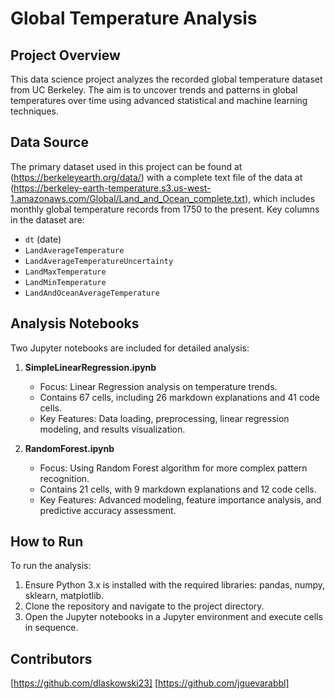 # Global Temperature Analysis

## Project Overview
This data science project analyzes the recorded global temperature dataset from UC Berkeley. The aim is to uncover trends and patterns in global temperatures over time using advanced statistical and machine learning techniques.

## Data Source
The primary dataset used in this project can be found at (https://berkeleyearth.org/data/) with a complete text file of the data at (https://berkeley-earth-temperature.s3.us-west-1.amazonaws.com/Global/Land_and_Ocean_complete.txt), which includes monthly global temperature records from 1750 to the present. Key columns in the dataset are:

- `dt` (date)
- `LandAverageTemperature`
- `LandAverageTemperatureUncertainty`
- `LandMaxTemperature`
- `LandMinTemperature`
- `LandAndOceanAverageTemperature`

## Analysis Notebooks
Two Jupyter notebooks are included for detailed analysis:

1. **SimpleLinearRegression.ipynb**
   - Focus: Linear Regression analysis on temperature trends.
   - Contains 67 cells, including 26 markdown explanations and 41 code cells.
   - Key Features: Data loading, preprocessing, linear regression modeling, and results visualization.

2. **RandomForest.ipynb**
   - Focus: Using Random Forest algorithm for more complex pattern recognition.
   - Contains 21 cells, with 9 markdown explanations and 12 code cells.
   - Key Features: Advanced modeling, feature importance analysis, and predictive accuracy assessment.

## How to Run
To run the analysis:
1. Ensure Python 3.x is installed with the required libraries: pandas, numpy, sklearn, matplotlib.
2. Clone the repository and navigate to the project directory.
3. Open the Jupyter notebooks in a Jupyter environment and execute cells in sequence.

## Contributors
[https://github.com/dlaskowski23]
[https://github.com/jguevarabbl]


